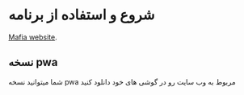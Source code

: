 # شروع و استفاده از برنامه

[Mafia website](https://mafia.erfanhp.ir).

## نسخه pwa

شما میتوانید نسخه pwa مربوط به وب سایت رو در گوشی های خود دانلود کنید
